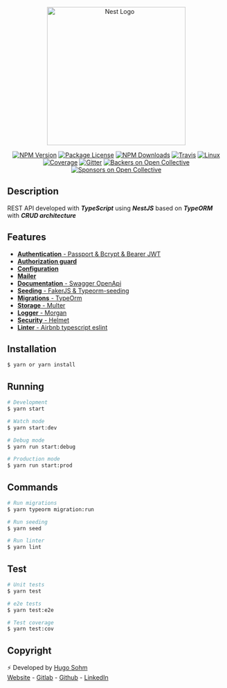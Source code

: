 <p align="center">
  <a href="http://nestjs.com/" target="blank"><img src="https://nestjs.com/img/logo_text.svg" width="320" alt="Nest Logo" /></a>
</p>

<p align="center">
    <a href="https://www.npmjs.com/~nestjscore"><img src="https://img.shields.io/npm/v/@nestjs/core.svg" alt="NPM Version" /></a>
    <a href="https://www.npmjs.com/~nestjscore"><img src="https://img.shields.io/npm/l/@nestjs/core.svg" alt="Package License" /></a>
    <a href="https://www.npmjs.com/~nestjscore"><img src="https://img.shields.io/npm/dm/@nestjs/core.svg" alt="NPM Downloads" /></a>
    <a href="https://travis-ci.org/nestjs/nest"><img src="https://api.travis-ci.org/nestjs/nest.svg?branch=master" alt="Travis" /></a>
    <a href="https://travis-ci.org/nestjs/nest"><img src="https://img.shields.io/travis/nestjs/nest/master.svg?label=linux" alt="Linux" /></a>
    <a href="https://coveralls.io/github/nestjs/nest?branch=master"><img src="https://coveralls.io/repos/github/nestjs/nest/badge.svg?branch=master#5" alt="Coverage" /></a>
    <a href="https://gitter.im/nestjs/nestjs?utm_source=badge&utm_medium=badge&utm_campaign=pr-badge&utm_content=body_badge"><img src="https://badges.gitter.im/nestjs/nestjs.svg" alt="Gitter" /></a>
    <a href="https://opencollective.com/nest#backer"><img src="https://opencollective.com/nest/backers/badge.svg" alt="Backers on Open Collective" /></a>
    <a href="https://opencollective.com/nest#sponsor"><img src="https://opencollective.com/nest/sponsors/badge.svg" alt="Sponsors on Open Collective" /></a>
</p>

## Description

REST API developed with _**TypeScript**_ using _**NestJS**_ based on _**TypeORM**_ with _**CRUD architecture**_

## Features

- [**Authentication** - Passport & Bcrypt & Bearer JWT](https://docs.nestjs.com/security/authentication)
- [**Authorization guard**](https://docs.nestjs.com/guards)
- [**Configuration**](https://docs.nestjs.com/techniques/configuration)
- [**Mailer**](https://github.com/nest-modules/mailer)
- [**Documentation** - Swagger OpenApi](https://docs.nestjs.com/openapi/introduction)
- [**Seeding** - FakerJS & Typeorm-seeding](https://github.com/marak/Faker.js)
- [**Migrations** - TypeOrm](https://docs.nestjs.com/techniques/database)
- [**Storage** - Multer](https://docs.nestjs.com/techniques/file-upload)
- [**Logger** - Morgan](https://docs.nestjs.com/techniques/logger)
- [**Security** - Helmet](https://docs.nestjs.com/security/helmet)
- [**Linter** - Airbnb typescript eslint](https://airbnb.io/javascript)

## Installation

```bash
$ yarn or yarn install
```

## Running

```bash
# Development
$ yarn start

# Watch mode
$ yarn start:dev

# Debug mode
$ yarn run start:debug

# Production mode
$ yarn run start:prod
```

## Commands

```bash
# Run migrations
$ yarn typeorm migration:run

# Run seeding
$ yarn seed

# Run linter
$ yarn lint
```

## Test

```bash
# Unit tests
$ yarn test

# e2e tests
$ yarn test:e2e

# Test coverage
$ yarn test:cov
```

## Copyright

:zap: Developed by [Hugo Sohm](https://kamilmysliwiec.com)  
[Website](https://hugosohm.fr) -
[Gitlab](https://gitlab.com/HugoSohm) -
[Github](https://github.com/HugoSohm) -
[LinkedIn](https://www.linkedin.com/in/hugo-sohm)
